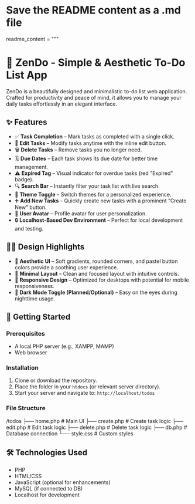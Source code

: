 # Save the README content as a .md file

readme_content = """
# 🧘 ZenDo - Simple & Aesthetic To-Do List App

ZenDo is a beautifully designed and minimalistic to-do list web application. Crafted for productivity and peace of mind, it allows you to manage your daily tasks effortlessly in an elegant interface.

## ✨ Features

- ✅ **Task Completion** – Mark tasks as completed with a single click.
- 📝 **Edit Tasks** – Modify tasks anytime with the inline edit button.
- 🗑️ **Delete Tasks** – Remove tasks you no longer need.
- 🗓️ **Due Dates** – Each task shows its due date for better time management.
- ⚠️ **Expired Tag** – Visual indicator for overdue tasks (red "Expired" badge).
- 🔍 **Search Bar** – Instantly filter your task list with live search.
- 🎨 **Theme Toggle** – Switch themes for a personalized experience.
- ➕ **Add New Tasks** – Quickly create new tasks with a prominent “Create New” button.
- 👤 **User Avatar** – Profile avatar for user personalization.
- 🔒 **Localhost-Based Dev Environment** – Perfect for local development and testing.

## 🧑‍🎨 Design Highlights

- 🌈 **Aesthetic UI** – Soft gradients, rounded corners, and pastel button colors provide a soothing user experience.
- 🎯 **Minimal Layout** – Clean and focused layout with intuitive controls.
- 📱 **Responsive Design** – Optimized for desktops with potential for mobile responsiveness.
- 🌙 **Dark Mode Toggle (Planned/Optional)** – Easy on the eyes during nighttime usage.

## 🚀 Getting Started

### Prerequisites
- A local PHP server (e.g., XAMPP, MAMP)
- Web browser

### Installation
1. Clone or download the repository.
2. Place the folder in your `htdocs` (or relevant server directory).
3. Start your server and navigate to: `http://localhost/todos`

### File Structure
/todos
├── home.php # Main UI
├── create.php # Create task logic
├── edit.php # Edit task logic
├── delete.php # Delete task logic
├── db.php # Database connection
└── style.css # Custom styles

## 🛠️ Technologies Used

- PHP
- HTML/CSS
- JavaScript (optional for enhancements)
- MySQL (if connected to DB)
- Localhost for development
